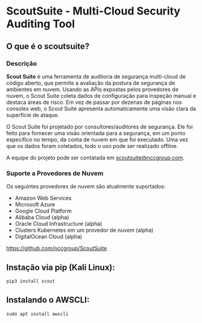 # ScoutSuite - Multi-Cloud Security Auditing Tool

## O que é o scoutsuite?

### Descrição

**Scout Suite** é uma ferramenta de auditoria de segurança multi-cloud de código aberto, que permite a avaliação da postura de segurança de ambientes em nuvem. Usando as APIs expostas pelos provedores de nuvem, o Scout Suite coleta dados de configuração para inspeção manual e destaca áreas de risco. Em vez de passar por dezenas de páginas nos consoles web, o Scout Suite apresenta automaticamente uma visão clara da superfície de ataque.

O Scout Suite foi projetado por consultores/auditores de segurança. Ele foi feito para fornecer uma visão orientada para a segurança, em um ponto específico no tempo, da conta de nuvem em que foi executado. Uma vez que os dados foram coletados, todo o uso pode ser realizado offline.

A equipe do projeto pode ser contatada em scoutsuite@nccgroup.com.

### Suporte a Provedores de Nuvem

Os seguintes provedores de nuvem são atualmente suportados:

- Amazon Web Services
- Microsoft Azure
- Google Cloud Platform
- Alibaba Cloud (alpha)
- Oracle Cloud Infrastructure (alpha)
- Clusters Kubernetes em um provedor de nuvem (alpha)
- DigitalOcean Cloud (alpha)

https://github.com/nccgroup/ScoutSuite

## Instação via pip (Kali Linux):

```python
pip3 install scout
```

## Instalando o AWSCLI:

```shell
sudo apt install awscli
```
